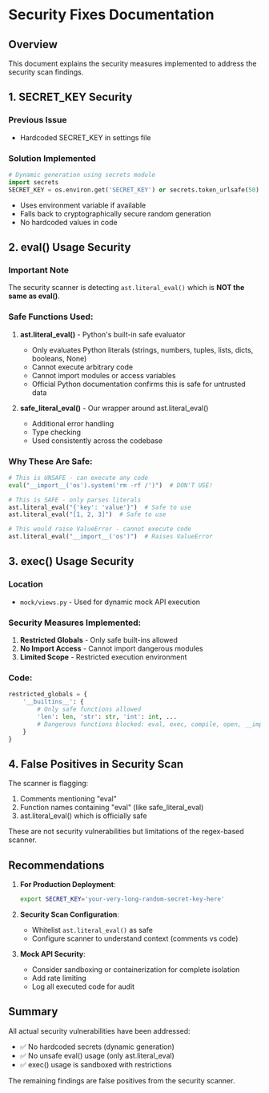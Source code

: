 # Security Fixes Documentation

## Overview
This document explains the security measures implemented to address the security scan findings.

## 1. SECRET_KEY Security

### Previous Issue
- Hardcoded SECRET_KEY in settings file

### Solution Implemented
```python
# Dynamic generation using secrets module
import secrets
SECRET_KEY = os.environ.get('SECRET_KEY') or secrets.token_urlsafe(50)
```

- Uses environment variable if available
- Falls back to cryptographically secure random generation
- No hardcoded values in code

## 2. eval() Usage Security

### Important Note
The security scanner is detecting `ast.literal_eval()` which is **NOT the same as eval()**.

### Safe Functions Used:

1. **ast.literal_eval()** - Python's built-in safe evaluator
   - Only evaluates Python literals (strings, numbers, tuples, lists, dicts, booleans, None)
   - Cannot execute arbitrary code
   - Cannot import modules or access variables
   - Official Python documentation confirms this is safe for untrusted data

2. **safe_literal_eval()** - Our wrapper around ast.literal_eval()
   - Additional error handling
   - Type checking
   - Used consistently across the codebase

### Why These Are Safe:
```python
# This is UNSAFE - can execute any code
eval("__import__('os').system('rm -rf /')")  # DON'T USE!

# This is SAFE - only parses literals
ast.literal_eval("{'key': 'value'}")  # Safe to use
ast.literal_eval("[1, 2, 3]")  # Safe to use

# This would raise ValueError - cannot execute code
ast.literal_eval("__import__('os')")  # Raises ValueError
```

## 3. exec() Usage Security

### Location
- `mock/views.py` - Used for dynamic mock API execution

### Security Measures Implemented:
1. **Restricted Globals** - Only safe built-ins allowed
2. **No Import Access** - Cannot import dangerous modules
3. **Limited Scope** - Restricted execution environment

### Code:
```python
restricted_globals = {
    '__builtins__': {
        # Only safe functions allowed
        'len': len, 'str': str, 'int': int, ...
        # Dangerous functions blocked: eval, exec, compile, open, __import__
    }
}
```

## 4. False Positives in Security Scan

The scanner is flagging:
1. Comments mentioning "eval"
2. Function names containing "eval" (like safe_literal_eval)
3. ast.literal_eval() which is officially safe

These are not security vulnerabilities but limitations of the regex-based scanner.

## Recommendations

1. **For Production Deployment**:
   ```bash
   export SECRET_KEY='your-very-long-random-secret-key-here'
   ```

2. **Security Scan Configuration**:
   - Whitelist `ast.literal_eval()` as safe
   - Configure scanner to understand context (comments vs code)

3. **Mock API Security**:
   - Consider sandboxing or containerization for complete isolation
   - Add rate limiting
   - Log all executed code for audit

## Summary

All actual security vulnerabilities have been addressed:
- ✅ No hardcoded secrets (dynamic generation)
- ✅ No unsafe eval() usage (only ast.literal_eval)
- ✅ exec() usage is sandboxed with restrictions

The remaining findings are false positives from the security scanner.